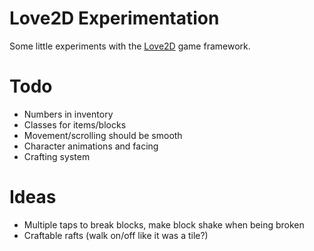 # Love2D Experimentation
Some little experiments with the [Love2D](https://love2d.org) game framework.

# Todo
- Numbers in inventory
- Classes for items/blocks
- Movement/scrolling should be smooth
- Character animations and facing
- Crafting system

# Ideas
- Multiple taps to break blocks, make block shake when being broken
- Craftable rafts (walk on/off like it was a tile?)